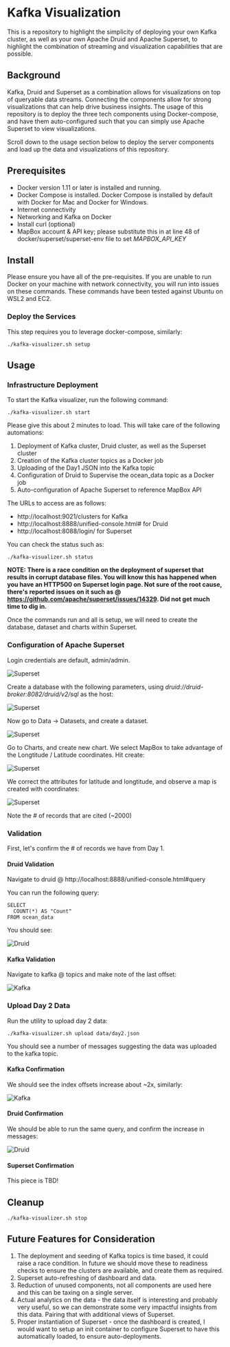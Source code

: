 # Kafka Visualization

This is a repository to highlight the simplicity of deploying your own Kafka cluster, as well as your own Apache Druid and Apache Superset, to highlight the combination of streaming and visualization capabilities that are possible.

## Background

Kafka, Druid and Superset as a combination allows for visualizations on top of queryable data streams. Connecting the components allow for strong visualizations that can help drive business insights. The usage of this repository is to deploy the three tech components using Docker-compose, and have them auto-configured such that you can simply use Apache Superset to view visualizations.

Scroll down to the usage section below to deploy the server components and load up the data and visualizations of this repository.

## Prerequisites

* Docker version 1.11 or later is installed and running.
* Docker Compose is installed. Docker Compose is installed by default with Docker for Mac and Docker for Windows.
* Internet connectivity
* Networking and Kafka on Docker
* Install curl (optional)
* MapBox account & API key; please substitute this in at line 48 of docker/superset/superset-env file to set *MAPBOX_API_KEY*

## Install

Please ensure you have all of the pre-requisites. If you are unable to run Docker on your machine with network connectivity, you will run into issues on these commands. These commands have been tested against Ubuntu on WSL2 and EC2.

### Deploy the Services

This step requires you to leverage docker-compose, similarly:

```
./kafka-visualizer.sh setup
```

## Usage

### Infrastructure Deployment

To start the Kafka visualizer, run the following command:

```
./kafka-visualizer.sh start
```

Please give this about 2 minutes to load. This will take care of the following automations:

1. Deployment of Kafka cluster, Druid cluster, as well as the Superset cluster
2. Creation of the Kafka cluster topics as a Docker job
3. Uploading of the Day1 JSON into the Kafka topic
4. Configuration of Druid to Supervise the ocean_data topic as a Docker job
5. Auto-configuration of Apache Superset to reference MapBox API

The URLs to access are as follows:

* http://localhost:9021/clusters for Kafka
* http://localhost:8888/unified-console.html# for Druid
* http://localhost:8088/login/ for Superset

You can check the status such as:

```
./kafka-visualizer.sh status
```

**NOTE: There is a race condition on the deployment of superset that results in corrupt database files. You will know this has happened when you have an HTTP500 on Superset login page. Not sure of the root cause, there's reported issues on it such as @ https://github.com/apache/superset/issues/14329. Did not get much time to dig in.**

Once the commands run and all is setup, we will need to create the database, dataset and charts within Superset.

### Configuration of Apache Superset

Login credentials are default, admin/admin. 

![Superset](img/superset-1.png)

Create a database with the following parameters, using *druid://druid-broker:8082/druid/v2/sql* as the host:

![Superset](img/superset-2.png)

Now go to Data -> Datasets, and create a dataset.

![Superset](img/superset-3.png)

Go to Charts, and create new chart. We select MapBox to take advantage of the Longtitude / Latitude coordinates. Hit create:

![Superset](img/superset-4.png)

We correct the attributes for latitude and longtitude, and observe a map is created with coordinates:

![Superset](img/superset-5.png)

Note the # of records that are cited (~2000)

### Validation

First, let's confirm the # of records we have from Day 1.

#### Druid Validation

Navigate to druid @ http://localhost:8888/unified-console.html#query

You can run the following query:

```
SELECT
  COUNT(*) AS "Count"
FROM ocean_data
```

You should see:

![Druid](img/validation-druid.png)

#### Kafka Validation

Navigate to kafka @ topics and make note of the last offset:

![Kafka](img/validation-kafka.png)

### Upload Day 2 Data

Run the utility to upload day 2 data:

```
./kafka-visualizer.sh upload data/day2.json
```

You should see a number of messages suggesting the data was uploaded to the kafka topic.

#### Kafka Confirmation

We should see the index offsets increase about ~2x, similarly:

![Kafka](img/confirmation-kafka.png)

#### Druid Confirmation

We should be able to run the same query, and confirm the increase in messages:

![Druid](img/confirmation-druid.png)

#### Superset Confirmation

This piece is TBD!

## Cleanup

```
./kafka-visualizer.sh stop
```

## Future Features for Consideration

1. The deployment and seeding of Kafka topics is time based, it could raise a race condition. In future we should move these to readiness checks to ensure the clusters are available, and create them as required.
2. Superset auto-refreshing of dashboard and data.
3. Reduction of unused components, not all components are used here and this can be taxing on a single server.
4. Actual analytics on the data - the data itself is interesting and probably very useful, so we can demonstrate some very impactful insights from this data. Pairing that with additional views of Superset.
5. Proper instantiation of Superset - once the dashboard is created, I would want to setup an init container to configure Superset to have this automatically loaded, to ensure auto-deployments.